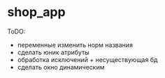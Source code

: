 # shop_app
ToDO:
 - переменные изменить норм названия
 - сделать юник атрибуты
 - обработка исключений + несуществующая бд
 - сделать окно динамическим

 
